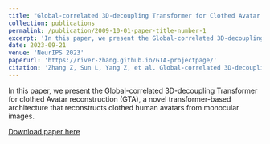 ```yaml
---
title: "Global-correlated 3D-decoupling Transformer for Clothed Avatar Reconstruction"
collection: publications
permalink: /publication/2009-10-01-paper-title-number-1
excerpt: 'In this paper, we present the Global-correlated 3D-decoupling Transformer for clothed Avatar reconstruction (GTA), a novel transformer-based architecture that reconstructs clothed human avatars from monocular images.'
date: 2023-09-21
venue: 'NeurIPS 2023'
paperurl: 'https://river-zhang.github.io/GTA-projectpage/'
citation: 'Zhang Z, Sun L, Yang Z, et al. Global-correlated 3D-decoupling Transformer for Clothed Avatar Reconstruction[J]. arXiv preprint arXiv:2309.13524, 2023.'
---
```

In this paper, we present the Global-correlated 3D-decoupling Transformer for clothed Avatar reconstruction (GTA), a novel transformer-based architecture that reconstructs clothed human avatars from monocular images.

[Download paper here](https://arxiv.org/pdf/2309.13524.pdf)
